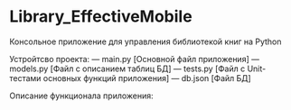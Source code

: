 # Library_EffectiveMobile
Консольное приложение для управления библиотекой книг на Python

Устройтсво проекта:
— main.py [Основной файл приложения]
— models.py [Файл с описанием таблиц БД]
— tests.py [Файл с Unit-тестами основных функций приложения]
— db.json [Файл БД]

Описание функционала приложения:

